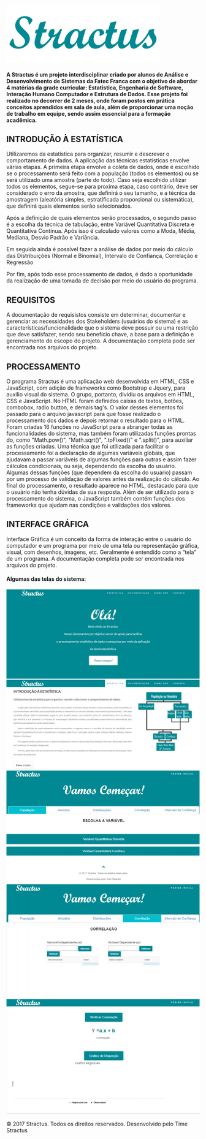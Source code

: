 <img width="400" alt="Stractus" src="/_imagens/logo.png">

#### A Stractus é um projeto interdisciplinar criado por alunos de Análise e Desenvolvimento de Sistemas da Fatec Franca com o objetivo de abordar 4 matérias da grade curricular: Estatística, Engenharia de Software, Interação Humano Computador e Estrutura de Dados. Esse projeto foi realizado no decorrer de 2 meses, onde foram postos em prática conceitos aprendidos em sala de aula, além de proporcionar uma noção de trabalho em equipe, sendo assim essencial para a formação acadêmica.

## INTRODUÇÃO À ESTATÍSTICA
Utilizaremos da estatística para organizar, resumir e descrever o comportamento de dados.
A aplicação das técnicas estatísticas envolve várias etapas. A primeira etapa envolve a coleta de dados, onde é escolhido se o processamento será feito com a população (todos os elementos) ou se será utilizado uma amostra (parte do todo). Caso seja escolhido utilizar todos os elementos, segue-se para proxima etapa, caso contrário, deve ser considerado o erro da amostra, que definirá o seu tamanho, e a técnica de amostragem (aleatória simples, estratificada proporcional ou sistemática), que definirá quais elementos serão selecionados.

Após a definição de quais elementos serão processados, o segundo passo é a escolha da técnica de tabulação, entre Variável Quantitativa Discreta e Quantitativa Contínua. Após isso é calculado valores como a Moda, Média, Mediana, Desvio Padrão e Variância.

Em seguida ainda é possível fazer a análise de dados por meio do cálculo das Distribuições (Normal e Binomial), Intervalo de Confiança, Correlação e Regressão

Por fim, após todo esse processamento de dados, é dado a oportunidade da realização de uma tomada de decisão por meio do usuário do programa.

## REQUISITOS
A documentação de requisistos consiste em determinar, documentar e gerenciar as necessidades dos Stakeholders (usuários do sistema) e as características/funcionalidade que o sistema deve possuir ou uma restrição que deve satisfazer, sendo seu benefício chave, a base para a definição e gerenciamento do escopo do projeto. A documentação completa pode ser encontrada nos arquivos do projeto.

## PROCESSAMENTO
O programa Stractus é uma aplicação web desenvolvida em HTML, CSS e JavaScript, com adição de frameworks como Bootstrap e Jquery, para auxilio visual do sistema. O grupo, portanto, dividiu os arquivos em HTML, CSS e JavaScript. No HTML foram definidos caixas de textos, botões, combobox, radio button, e demais tag's. O valor desses elementos foi passado para o arquivo javascript para que fosse realizado o processamento dos dados e depois retornar o resultado para o HTML. Foram criadas 16 funções no JavaScript para a abranger todas as funcionalidades do sistema, mas também foram utilizadas funções prontas do, como "Math.pow()", "Math.sqrt()", ".toFixed()" e ".split()", para auxiliar as funções criadas. Uma técnica que foi utilizada para facilitar o processamento foi a declaração de algumas variáveis globais, que ajudavam a passar variáveis de algumas funções para outras e assim fazer cálculos condicionais, ou seja, dependendo da escolha do usuário. Algumas dessas funções (que dependem da escolha do usuário) passam por um processo de validação de valores antes da realização do cálculo. Ao final do processamento, o resultado aparece no HTML, destacado para que o usuário não tenha dúvidas de sua resposta. Além de ser utilizado para o processamento do sistema, o JavaScript também contém funções dos frameworks que ajudam nas condições e validações dos valores.

## INTERFACE GRÁFICA
Interface Gráfica é um conceito da forma de interação entre o usuário do computador e um programa por meio de uma tela ou representação gráfica, visual, com desenhos, imagens, etc. Geralmente é entendido como a “tela” de um programa. A documentação completa pode ser encontrada nos arquivos do projeto.

#### Algumas das telas do sistema:

![Tela_1](/_telas/Tela_6.jpg "Tela_1")![Tela_5](/_telas/Tela_5.jpg "Tela_5")![Tela_2](/_telas/Tela_2.jpg "Tela_2")![Tela_3](/_telas/Tela_3.jpg "Tela_3")![Tela_4](/_telas/Tela_4.jpg "Tela_4")



© 2017 Stractus. Todos os direitos reservados.
Desenvolvido pelo Time Stractus
